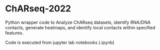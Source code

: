 # ChARseq-2022
Python wrapper code to Analyze ChARseq datasets, identify RNA/DNA contacts, generate heatmaps, and identify local contacts within specified features.

Code is executed from jupyter lab notebooks (.ipynb)
